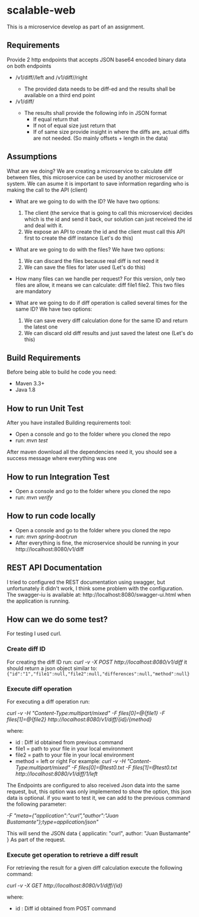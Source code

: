 # scalable-web
This is a microservice develop as part of an assignment.

## Requirements

Provide 2 http endpoints that accepts JSON base64 encoded binary data on both endpoints
- <host>/v1/diff/<ID>/left and <host>/v1/diff/<ID>/right
  - The provided data needs to be diff-ed and the results shall be available on a third end point
- <host>/v1/diff/<ID>
  - The results shall provide the following info in JSON format
    - If equal return that
    - If not of equal size just return that
    - If of same size provide insight in where the diffs are, actual diffs are not needed. (So mainly offsets + length in the data)

## Assumptions

What are we doing? We are creating a microservice to calculate diff between files, this microservice can be used by another microservice or system. We can asume it is important to save information regarding who is making the call to the API (client)

- What are we going to do with the ID? 
  We have two options:	
  1. The client (the service that is going to call this microservice) decides which is the id and send it back, our solution can just received the id and deal with it.
  2. We expose an API to create the id and the client must call this API first to create the diff instance (Let's do this)

- What are we going to do with the files?
  We have two options:
  1. We can discard the files because real diff is not need it
  2. We can save the files for later used (Let's do this)

- How many files can we handle per request?
  For this version, only two files are allow, it means we can calculate: diff file1 file2. This two files are mandatory

- What are we going to do if diff operation is called several times for the same ID?
  We have two options:
  1. We can save every diff calculation done for the same ID and return the latest one
  2. We can discard old diff results and just saved the latest one (Let's do this)

## Build Requirements

Before being able to build he code you need:
- Maven 3.3+ 
- Java  1.8

## How to run Unit Test
After you have installed Building requirements tool:

- Open a console and go to the folder where you cloned the repo
- run: *mvn test*

After maven download all the dependencies need it, you should see a success message where everything was one

## How to run Integration Test

- Open a console and go to the folder where you cloned the repo
- run: *mvn verify*

## How to run code locally

- Open a console and go to the folder where you cloned the repo
- run: *mvn spring-boot:run*
- After everything is fine, the microservice should be running in your http://localhost:8080/v1/diff 

## REST API Documentation

I tried to configured the REST documentation using swagger, but unfortunately it didn't work, I think some problem with the configuration. The swagger-iu is available at: http://localhost:8080/swagger-ui.html when the application is running.

## How can we do some test?

For testing I used curl. 

### Create diff ID

For creating the diff ID run: *curl -v -X POST http://localhost:8080/v1/diff* it should return a json object similar to: 
`{"id":"1","file1":null,"file2":null,"differences":null,"method":null}`

### Execute diff operation 
For executing a diff operation run: 

*curl -v  -H "Content-Type:multipart/mixed" -F files[0]=@{file1} -F files[1]=@{file2}  http://localhost:8080/v1/diff/{id}/{method}* 

where: 
 - id : Diff id obtained from previous command
 - file1 = path to your file in your local environment
 - file2 = path to your file in your local environment
 - method = left or right 
For example:
*curl -v  -H "Content-Type:multipart/mixed" -F files[0]=@test0.txt -F files[1]=@test0.txt  http://localhost:8080/v1/diff/1/left*

The Endpoints are configured to also received Json data into the same request, but, this option was only implemented to show the option, this json data is optional. if you want to test it, we can add to the previous command the following parameter:

*-F "meta={\"application\":\"curl\",\"author\":\"Juan Bustamante\"};type=application/json"*

This will send the JSON data
{
  applicatin: "curl",
  author: "Juan Bustamante"
}
As part of the request.

### Execute get operation to retrieve a diff result

For retrieving the result for a given diff calculation execute the following command:

*curl -v -X GET http://localhost:8080/v1/diff/{id}*

where: 
 - id : Diff id obtained from POST command

